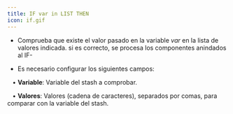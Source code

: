 ```yaml
---
title: IF var in LIST THEN
icon: if.gif
---
```


* Comprueba que existe el valor pasado en la variable *var* en la lista de valores indicada. si es correcto, se procesa los componentes anindados al IF-

* Es necesario configurar los siguientes campos: <br />

&nbsp; &nbsp;• **Variable**: Variable del stash a comprobar. <br />

&nbsp; &nbsp;• **Valores**: Valores (cadena de caracteres), separados por comas, para comparar con la variable del stash.
